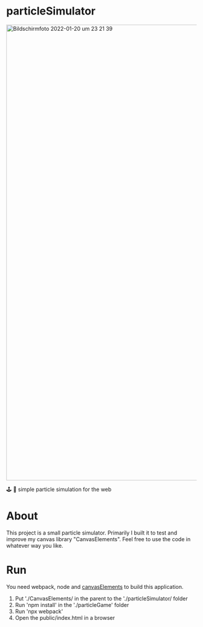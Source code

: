 # particleSimulator

<img width="1206" alt="Bildschirmfoto 2022-01-20 um 23 21 39" src="https://user-images.githubusercontent.com/5229028/150431569-d8021b9f-7bba-4157-93e8-2b6febb580b8.png">

🕹 🔬 simple particle simulation for the web

# About

This project is a small particle simulator. Primarily I built it to test and improve my canvas library "CanvasElements". Feel free to use the code in whatever way you like.   

# Run

You need webpack, node and [canvasElements](https://github.com/Dimnez/CanvasElements) to build this application.

1. Put './CanvasElements/ in the parent to the './particleSimulator/ folder
2. Run 'npm install' in the './particleGame' folder
3. Run 'npx webpack'
4. Open the public/index.html in a browser

